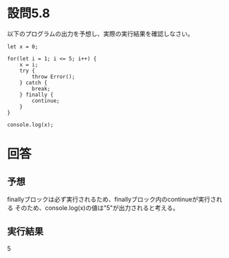 # 設問5.8

以下のプログラムの出力を予想し、実際の実行結果を確認しなさい。

```
let x = 0;

for(let i = 1; i <= 5; i++) {
    x = i;
    try {
        throw Error();
    } catch {
        break;
    } finally {
        continue;
    }
}

console.log(x);
```
# 回答
## 予想

finallyブロックは必ず実行されるため、finallyブロック内のcontinueが実行される
そのため、console.log(x)の値は"5"が出力されると考える。

## 実行結果

5